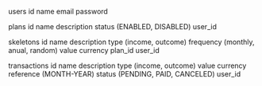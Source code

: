 users
    id
    name
    email
    password

plans
    id
    name
    description
    status (ENABLED, DISABLED)
    user_id

skeletons
    id
    name
    description
    type (income, outcome)
    frequency (monthly, anual, random)
    value
    currency
    plan_id
    user_id

transactions
    id
    name
    description
    type (income, outcome)
    value
    currency
    reference (MONTH-YEAR)
    status (PENDING, PAID, CANCELED)
    user_id
